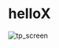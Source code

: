 # helloX
![tp_screen](https://user-images.githubusercontent.com/35938731/148754206-49595f24-e765-4073-80c1-f87d38c51f38.png)
